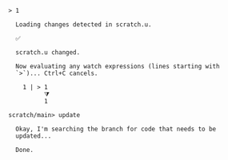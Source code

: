 ``` unison
> 1
```

``` ucm :added-by-ucm
  Loading changes detected in scratch.u.

  ✅

  scratch.u changed.

  Now evaluating any watch expressions (lines starting with
  `>`)... Ctrl+C cancels.

    1 | > 1
          ⧩
          1
```

``` ucm
scratch/main> update

  Okay, I'm searching the branch for code that needs to be
  updated...

  Done.
```
